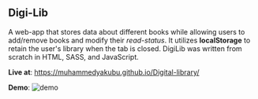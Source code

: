## Digi-Lib

A web-app that stores data about different books while allowing users to add/remove books and modify their *read-status*. It utilizes __localStorage__ to retain the user's library when the tab is closed.
DigiLib was written from scratch in HTML, SASS, and JavaScript.

**Live at**: https://muhammedyakubu.github.io/Digital-library/

**Demo**: ![demo](https://user-images.githubusercontent.com/72368510/148724890-41ef3f6c-5454-4065-b0b5-4f411cb0fe4e.png)
